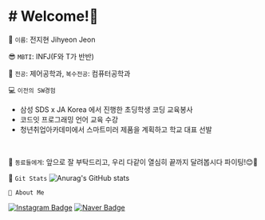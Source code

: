 # # Welcome!👋

🌱 `이름`: 전지현 Jihyeon Jeon
<br/>

😎 `MBTI`: INFJ(F와 T가 반반)
<br/>

📖 `전공`: 제어공학과, `복수전공`: 컴퓨터공학과
<br/>

💻 `이전의 SW경험`
 - 삼성 SDS x JA Korea 에서 진행한 초딩학생 코딩 교육봉사
- 코드잇 프로그래밍 언어 교육 수강
 - 청년취업아카데미에서 스마트미러 제품을 계획하고 학교 대표 선발
<br/>

🙌 `동료들에게`:  앞으로 잘 부탁드리고, 우리 다같이 열심히 끝까지 달려봅시다 파이팅!😊👊
<br/>

🏃 `Git Stats` 
![Anurag's GitHub stats](https://github-readme-stats.vercel.app/api?username=ldwlgus12&show_icons=true&theme=radical)
<br/>


`🐣 About Me`

[![Instagram Badge](https://img.shields.io/badge/instagram-E4405F?style=flat-square&logo=instagram&logoColor=white&link=mailto:https://www.instagram.com/monj.c)](https://www.instagram.com/monj.c)
[![Naver Badge](https://img.shields.io/badge/Naver-03C75A?style=flat-square&logo=Naver&logoColor=white&link=mailto:https://blog.naver.com/ldwlgus12)](https://blog.naver.com/ldwlgus12)








<!--
**ldwlgus12/ldwlgus12** is a ✨ _special_ ✨ repository because its `README.md` (this file) appears on your GitHub profile.

Here are some ideas to get you started:

- 🔭 I’m currently working on ...
- 🌱 I’m currently learning ...
- 👯 I’m looking to collaborate on ...
- 🤔 I’m looking for help with ...
- 💬 Ask me about ...
- 📫 How to reach me: ...
- 😄 Pronouns: ...
- ⚡ Fun fact: ...
-->

